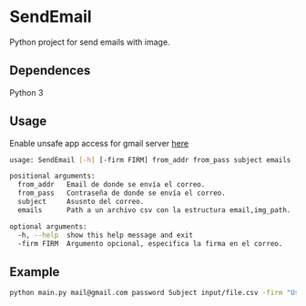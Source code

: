 # SendEmail

Python project for send emails with image.

## Dependences
Python 3

## Usage
Enable unsafe app access for gmail server [here](https://myaccount.google.com/lesssecureapps)

```bash
usage: SendEmail [-h] [-firm FIRM] from_addr from_pass subject emails

positional arguments:
  from_addr   Email de donde se envía el correo.
  from_pass   Contraseña de donde se envía el correo.
  subject     Asusnto del correo.
  emails      Path a un archivo csv con la estructura email,img_path.

optional arguments:
  -h, --help  show this help message and exit
  -firm FIRM  Argumento opcional, especifica la firma en el correo.
```

## Example
```bash
python main.py mail@gmail.com password Subject input/file.csv -firm "User<br>Admin"
```